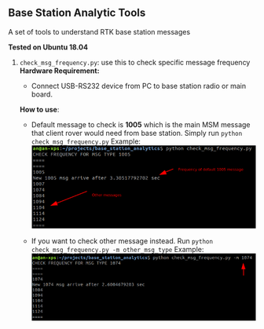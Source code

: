 Base Station Analytic Tools
---
A set of tools to understand RTK base station messages

__Tested on Ubuntu 18.04__

1. `check_msg_frequency.py`: use this to check specific message frequency
    __Hardware Requirement:__
    - Connect USB-RS232 device from PC to base station radio or main board.
    
    __How to use__:
    - Default message to check is __1005__ which is the main MSM message that client rover would need from base station. Simply run `python check_msg_frequency.py`
    Example:
    ![img](./img/check_frequency1.png)

    - If you want to check other message instead. Run `python check_msg_frequency.py -m other_msg_type`
    Example:
    ![img2](./img/check_frequency2.png)

